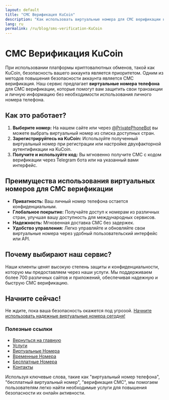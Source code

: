 ```yaml
---
layout: default
title: "СМС Верификация KuCoin"
description: "Как использовать виртуальные номера для СМС верификации на KuCoin"
lang: ru
permalink: /ru/blog/sms-verification-KuCoin
---
```


# СМС Верификация KuCoin

При использовании платформы криптовалютных обменов, такой как KuCoin, безопасность вашего аккаунта является приоритетом. Одним из методов повышения безопасности аккаунта является СМС верификация. Наш сервис предлагает **виртуальные номера телефона** для СМС верификации, которые помогут вам защитить свои транзакции и личную информацию без необходимости использования личного номера телефона.

## Как это работает?

1. **Выберите номер:** На нашем сайте или через [@PrivatePhoneBot](https://t.me/PrivatePhoneBot) вы можете выбрать виртуальный номер из списка доступных стран.
2. **Зарегистрируйтесь на KuCoin:** Используйте полученный виртуальный номер при регистрации или настройке двухфакторной аутентификации на KuCoin.
3. **Получите и используйте код:** Вы мгновенно получите СМС с кодом верификации через Telegram бота или на указанный вами интерфейс.

## Преимущества использования виртуальных номеров для СМС верификации

- **Приватность:** Ваш личный номер телефона остается конфиденциальным.
- **Глобальное покрытие:** Получайте доступ к номерам из различных стран, улучшая вашу доступность для международных сервисов.
- **Надежность:** Мгновенная доставка СМС без задержек.
- **Удобство управления:** Легко управляйте и обновляйте свои виртуальные номера через удобный пользовательский интерфейс или API.

## Почему выбирают наш сервис?

Наши клиенты ценят высокую степень защиты и конфиденциальности, которую мы предоставляем через наши услуги. Мы поддерживаем более 700 различных сайтов и приложений, обеспечивая надежную и быструю СМС верификацию.

## Начните сейчас!

Не ждите, пока ваша безопасность окажется под угрозой. [Начните использовать надежные виртуальные номера сегодня!](https://t.me/PrivatePhoneBot)

### Полезные ссылки

- [Вернуться на главную](/ru/)
- [Услуги](/ru/services)
- [Виртуальные Номера](/ru/virtual-phone-numbers)
- [Временные Номера](/ru/temporary-phone-numbers)
- [Бесплатные Номера](/ru/free-phone-numbers)
- [Контакты](/ru/contact)

Используя ключевые слова, такие как "виртуальный номер телефона", "бесплатный виртуальный номер", "верификация СМС", мы помогаем пользователям легко найти необходимые услуги для повышения безопасности их онлайн активности.